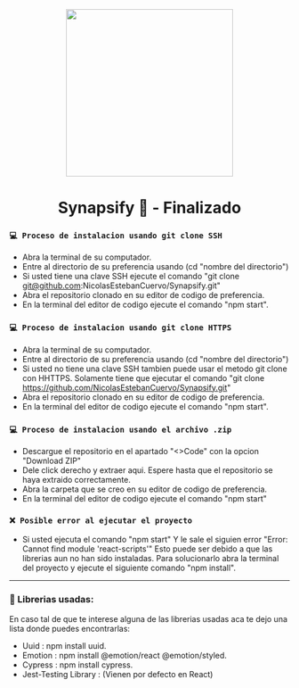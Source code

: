 <div id="Header" align="center">

   <img src="https://media.giphy.com/media/v1.Y2lkPTc5MGI3NjExNmJ5Z25xbjh5bTRpd2U3MHd1azFxeHE4ZTAxZWk0NGs2MXpiMDU1aCZlcD12MV9naWZzX3NlYXJjaCZjdD1n/dQpUkK59l5Imxsh8jN/giphy.gif" width="300">   
   <h1 align="center">Synapsify 📒 - Finalizado </h1>

</div>

### `💻 Proceso de instalacion usando git clone SSH`

- Abra la terminal de su computador.
- Entre al directorio de su preferencia usando (cd "nombre del directorio")
- Si usted tiene una clave SSH ejecute el comando "git clone git@github.com:NicolasEstebanCuervo/Synapsify.git"
- Abra el repositorio clonado en su editor de codigo de preferencia.
- En la terminal del editor de codigo ejecute el comando "npm start".

### `💻 Proceso de instalacion usando git clone HTTPS`

- Abra la terminal de su computador.
- Entre al directorio de su preferencia usando (cd "nombre del directorio")
- Si usted no tiene una clave SSH tambien puede usar el metodo git clone con HHTTPS. Solamente tiene que ejecutar el comando "git clone https://github.com/NicolasEstebanCuervo/Synapsify.git"
- Abra el repositorio clonado en su editor de codigo de preferencia.
- En la terminal del editor de codigo ejecute el comando "npm start".

### `💻 Proceso de instalacion usando el archivo .zip`

- Descargue el repositorio en el apartado "<>Code" con la opcion "Download ZIP"
- Dele click derecho y extraer aqui. Espere hasta que el repositorio se haya extraido correctamente.
- Abra la carpeta que se creo en su editor de codigo de preferencia.
- En la terminal del editor de codigo ejecute el comando "npm start"

### `❌ Posible error al ejecutar el proyecto`

- Si usted ejecuta el comando "npm start" Y le sale el siguien error "Error: Cannot find module 'react-scripts'" Esto puede ser debido a que las librerias aun no han sido instaladas.
 Para solucionarlo abra la terminal del proyecto y ejecute el siguiente comando "npm install".

---

###  📘 Librerias usadas:
   
En caso tal de que te interese alguna de las librerias usadas aca te dejo una lista donde puedes encontrarlas:

- Uuid : npm install uuid.
- Emotion : npm install @emotion/react @emotion/styled.
- Cypress : npm install cypress.
- Jest-Testing Library : (Vienen por defecto en React)
